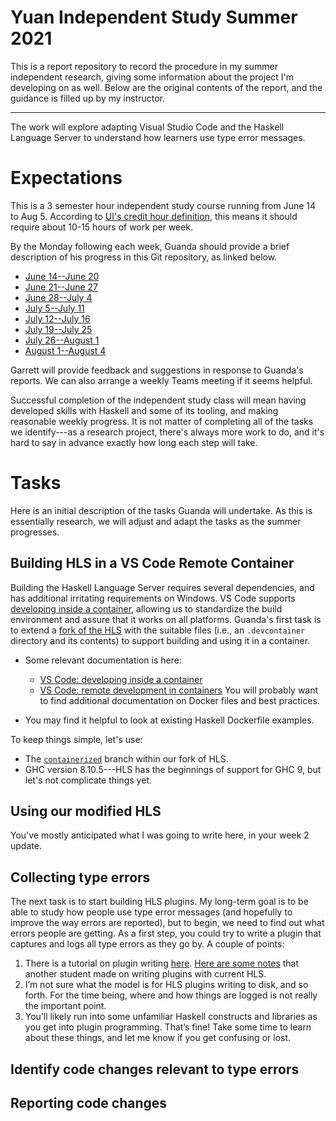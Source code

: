 # Yuan Independent Study Summer 2021

This is a report repository to record the procedure in my summer independent research, giving some information about the project I'm developing on as well. Below are the original contents of the report, and the guidance is filled up by my instructor.

--------

The work will explore adapting Visual Studio Code and the Haskell Language Server to understand how learners use type error messages.

# Expectations

This is a 3 semester hour independent study course running from June 14 to Aug 5.  According to [UI's credit hour definition](https://clas.uiowa.edu/faculty/credit-hour-definition), this means it should require about 10-15 hours of work per week.

By the Monday following each week, Guanda should provide a brief description of his progress in this Git repository, as linked below.

* [June 14--June 20](weekly/week1.md)
* [June 21--June 27](weekly/week2.md)
* [June 28--July 4](weekly/week3.md)
* [July 5--July 11](weekly/week4.md)
* [July 12--July 16](weekly/week5.md)
* [July 19--July 25](weekly/week6.md)
* [July 26--August 1](weekly/week7.md)
* [August 1--August 4](weekly/week8.md)

Garrett will provide feedback and suggestions in response to Guanda's reports.  We can also arrange a weekly Teams meeting if it seems helpful.

Successful completion of the independent study class will mean having developed skills with Haskell and some of its tooling, and making reasonable weekly progress.  It is not  matter of completing all of the tasks we identify---as a research project, there's always more work to do, and it's hard to say in advance exactly how long each step will take.

# Tasks

Here is an initial description of the tasks Guanda will undertake.  As this is essentially research, we will adjust and adapt the tasks as the summer progresses.

## Building HLS in a VS Code Remote Container

Building the Haskell Language Server requires several dependencies, and has additional irritating requirements on Windows.  VS Code supports [developing inside a container](https://code.visualstudio.com/docs/remote/containers), allowing us to standardize the build environment and assure that it works on all platforms.  Guanda's first task is to extend a [fork of the HLS](https://github.com/IaFP/haskell-language-server) with the suitable files (i.e., an `.devcontainer` directory and its contents) to support building and using it in a container.

* Some relevant documentation is here:
  - [VS Code: developing inside a container](https://code.visualstudio.com/docs/remote/containers)
  - [VS Code: remote development in containers](https://code.visualstudio.com/docs/remote/containers-tutorial)
  You will probably want to find additional documentation on Docker files and best practices.

* You may find it helpful to look at existing Haskell Dockerfile examples.

To keep things simple, let's use:

* The [`containerized`](https://github.com/IaFP/haskell-language-server/tree/containerized) branch within our fork of HLS.
* GHC version 8.10.5---HLS has the beginnings of support for GHC 9, but let's not complicate things yet.

## Using our modified HLS

You've mostly anticipated what I was going to write here, in your week 2 update.

## Collecting type errors

The next task is to start building HLS plugins.  My long-term goal is to be able to study how people use type error messages (and hopefully to improve the way errors are reported), but to begin, we need to find out what errors people are getting.  As a first step, you could try to write a plugin that captures and logs all type errors as they go by.  A couple of points:

1.	There is a tutorial on plugin writing [here](https://github.com/pepeiborra/hls-tutorial).  [Here are some notes](<Johnson HLS Notes 6-28.docx>) that another student made on writing plugins with current HLS.
2.	I’m not sure what the model is for HLS plugins writing to disk, and so forth.  For the time being, where and how things are logged is not really the important point.
3.	You’ll likely run into some unfamiliar Haskell constructs and libraries as you get into plugin programming.  That’s fine!  Take some time to learn about these things, and let me know if you get confusing or lost.


## Identify code changes relevant to type errors

## Reporting code changes